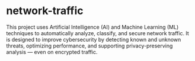 # network-traffic
This project uses Artificial Intelligence (AI) and Machine Learning (ML) techniques to automatically analyze, classify, and secure network traffic. It is designed to improve cybersecurity by detecting known and unknown threats, optimizing performance, and supporting privacy-preserving analysis — even on encrypted traffic.
